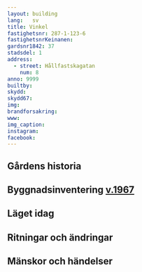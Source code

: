 ```yaml
---
layout: building
lang:   sv
title: Vinkel
fastighetsnr: 287-1-123-6
fastighetsnrKeinanen:
gardsnr1842: 37
stadsdel: 1
address:
  - street: Hållfastskagatan
    num: 8
anno: 9999
builtby:
skydd:
skydd67:
img:
brandforsakring:
www:
img_caption:
instagram:
facebook:
---
```


## Gårdens historia

## Byggnadsinventering <a href="/sources/keinanen_karki.pdf">v.1967</a>

## Läget idag


## Ritningar och ändringar

## Mänskor och händelser
